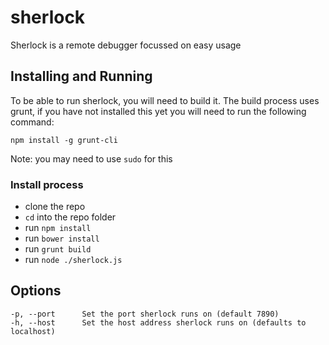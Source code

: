 sherlock
========
Sherlock is a remote debugger focussed on easy usage

## Installing and Running
To be able to run sherlock, you will need to build it. The build process uses grunt, if you have not installed this yet you will need to run the following command:
```
npm install -g grunt-cli
```
Note: you may need to use `sudo` for this

### Install process
* clone the repo
* `cd` into the repo folder
* run `npm install`
* run `bower install`
* run `grunt build`
* run `node ./sherlock.js`

## Options
```
-p, --port      Set the port sherlock runs on (default 7890)
-h, --host		Set the host address sherlock runs on (defaults to localhost)
```